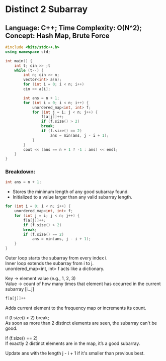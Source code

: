 # Distinct 2 Subarray

## Language: C++; Time Complexity: O(N^2); Concept: Hash Map, Brute Force 


``` cpp
#include <bits/stdc++.h>
using namespace std;

int main() {
	int t; cin >> ;t
    while (t--) {
        int n; cin >> n;
        vector<int> a(n);
        for (int i = 0; i < n; i++)
        cin >> a[i];

        int ans = n + 1;
        for (int i = 0; i < n; i++) {
            unordered_map<int, int> f;
            for (int j = i; j < n; j++) {
                f[a[j]]++;
                if (f.size() > 2) 
                break;
                if (f.size() == 2)
                    ans = min(ans, j - i + 1);
            }
        }
        cout << (ans == n + 1 ? -1 : ans) << endl;
    }
}
```
### Breakdown:
```cpp
int ans = n + 1;
```
- Stores the minimum length of any good subarray found.
- Initialized to a value larger than any valid subarray length.

```cpp
for (int i = 0; i < n; i++) {
    unordered_map<int, int> f;
    for (int j = i; j < n; j++) {
        f[a[j]]++;
        if (f.size() > 2)
        break;
        if (f.size() == 2)
            ans = min(ans, j - i + 1);
    }
}
```
Outer loop starts the subarray from every index i.   
Inner loop extends the subarray from i to j.  
unordered_map<int, int> f acts like a dictionary.

Key -> element value (e.g., 1, 2, 3)  
Value -> count of how many times that element has occurred in the current subarray [i...j]

```cpp
f[a[j]]++
```
Adds current element to the frequency map or increments its count.

if (f.size() > 2) break;   
As soon as more than 2 distinct elements are seen, the subarray can't be good.

if (f.size() == 2)  
If exactly 2 distinct elements are in the map, it’s a good subarray.

Update ans with the length j - i + 1 if it's smaller than previous best.




